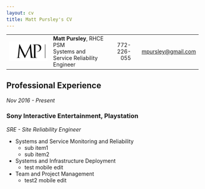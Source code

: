 ```yaml
---
layout: cv
title: Matt Pursley's CV
---
```


<center><table width="600">
  <tr>
    <td valign="middle" align="right">
      <img src="assets/matt pursley resume logo v2 cropped.png" width="300">
    </td>
    <td valign="middle" align="left">
      <b>Matt Pursley</b>, RHCE PSM<br>Systems and Service Reliability Engineer
    </td>
    <td valign="middle" align="right"> <div id="webaddress"> 
      <i class="fi-telephone"></i>772-226-055</div> 
    </td>
    <td valign="middle" align="right"> <div id="webaddress"> 
      <i class="fi-mail" style="margin-left:1em"></i> 
      <a href="mailto:mpursley@gmail.com">mpursley@gmail.com</a> 
      </div> 
    </td>
  </tr>
</table>
</center>




## Professional Experience

_Nov 2016 - Present_
### __Sony Interactive Entertainment, Playstation__
_SRE - Site Reliability Engineer_

* Systems and Service Monitoring and Reliability
  * sub item1
  * sub item2
* Systems and Infrastructure Deployment
  * test mobile edit
* Team and Project Management
  * test2 mobile edit
